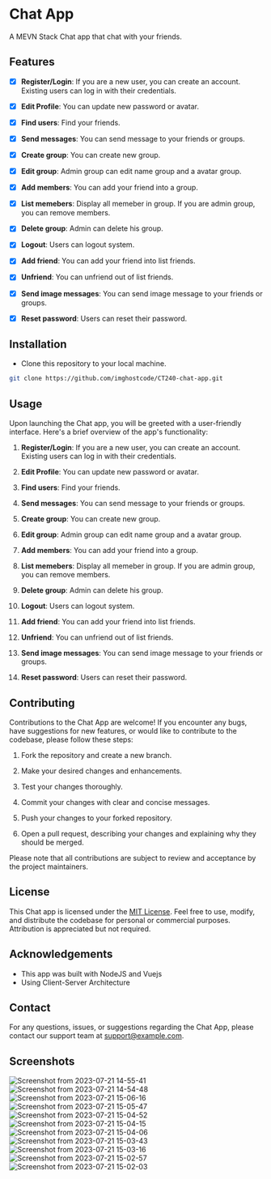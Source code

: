 # Chat App
A MEVN Stack Chat app that chat with your friends.

## Features  

- [x] **Register/Login**: If you are a new user, you can create an account. Existing users can log in with their credentials.

- [x] **Edit Profile**: You can update new password or avatar.

- [x] **Find users**: Find your friends.

- [x] **Send messages**: You can send message to your friends or groups. 

- [x] **Create group**: You can create new group.

- [x] **Edit group**: Admin group can edit name group and a avatar group.

- [x] **Add members**: You can add your friend into a group.

- [x] **List memebers**: Display all memeber in group. If you are admin group, you can remove members.

- [x] **Delete group**: Admin can delete his group.

- [x] **Logout**: Users can logout system.

- [x] **Add friend**: You can add your friend into list friends.

- [x] **Unfriend**: You can unfriend out of list friends.   

- [x] **Send image messages**: You can send image message to your friends or groups.

- [x] **Reset password**: Users can reset their password.

## Installation

- Clone this repository to your local machine.

```sh
git clone https://github.com/imghostcode/CT240-chat-app.git
```

## Usage

Upon launching the Chat app, you will be greeted with a user-friendly interface. Here's a brief overview of the app's functionality:

 1. **Register/Login**: If you are a new user, you can create an account. Existing users can log in with their credentials.

 2. **Edit Profile**: You can update new password or avatar.

 3. **Find users**: Find your friends.

 4. **Send messages**: You can send message to your friends or groups. 

 5. **Create group**: You can create new group.

 6. **Edit group**: Admin group can edit name group and a avatar group.

 7. **Add members**: You can add your friend into a group.

 8. **List memebers**: Display all memeber in group. If you are admin group, you can remove members.

 9. **Delete group**: Admin can delete his group.

 10. **Logout**: Users can logout system.
     
 11. **Add friend**: You can add your friend into list friends.
     
 12. **Unfriend**: You can unfriend out of list friends.
     
 13. **Send image messages**: You can send image message to your friends or groups.
     
14. **Reset password**: Users can reset their password.

## Contributing

Contributions to the Chat App are welcome! If you encounter any bugs, have suggestions for new features, or would like to contribute to the codebase, please follow these steps:

1. Fork the repository and create a new branch.

2. Make your desired changes and enhancements.

3. Test your changes thoroughly.

4. Commit your changes with clear and concise messages.

5. Push your changes to your forked repository.

6. Open a pull request, describing your changes and explaining why they should be merged.

Please note that all contributions are subject to review and acceptance by the project maintainers.

## License

This Chat app is licensed under the [MIT License](LICENSE). Feel free to use, modify, and distribute the codebase for personal or commercial purposes. Attribution is appreciated but not required.

## Acknowledgements

- This app was built with NodeJS and Vuejs
- Using Client-Server Architecture
  
## Contact

For any questions, issues, or suggestions regarding the Chat App, please contact our support team at [support@example.com](mailto:support@example.com).

## Screenshots

![Screenshot from 2023-07-21 14-55-41](https://github.com/ImGhostCode/CT240-chat-app/assets/97029516/8c81c0ea-145c-4a2c-a972-50e00b549347)
![Screenshot from 2023-07-21 14-54-48](https://github.com/ImGhostCode/CT240-chat-app/assets/97029516/fdb58d8d-5f7b-4fa6-9629-894ba1694d31)
![Screenshot from 2023-07-21 15-06-16](https://github.com/ImGhostCode/CT240-chat-app/assets/97029516/ff753738-f558-4ca3-91bc-753dba5c49ef)
![Screenshot from 2023-07-21 15-05-47](https://github.com/ImGhostCode/CT240-chat-app/assets/97029516/a6ecf055-27bf-4e94-92f6-16a277d78f8c)
![Screenshot from 2023-07-21 15-04-52](https://github.com/ImGhostCode/CT240-chat-app/assets/97029516/045f876b-24f0-4a0b-be31-ebc515526f50)
![Screenshot from 2023-07-21 15-04-15](https://github.com/ImGhostCode/CT240-chat-app/assets/97029516/93607707-194b-44be-b2d3-c239d2fcef3f)
![Screenshot from 2023-07-21 15-04-06](https://github.com/ImGhostCode/CT240-chat-app/assets/97029516/44b17fe2-cfab-469d-86b8-962b16a5859d)
![Screenshot from 2023-07-21 15-03-43](https://github.com/ImGhostCode/CT240-chat-app/assets/97029516/79a6267f-98de-4df6-bf88-91d1ed86f9a7)
![Screenshot from 2023-07-21 15-03-16](https://github.com/ImGhostCode/CT240-chat-app/assets/97029516/5baaf373-5ac0-4700-952d-289c0152f966)
![Screenshot from 2023-07-21 15-02-57](https://github.com/ImGhostCode/CT240-chat-app/assets/97029516/19c1b245-5d90-419a-9894-5a2a46f3a208)
![Screenshot from 2023-07-21 15-02-03](https://github.com/ImGhostCode/CT240-chat-app/assets/97029516/3da363c4-ad85-43c2-86de-70c3cbe6f958)
